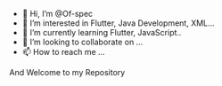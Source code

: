 - 👋 Hi, I’m @Of-spec
- 👀 I’m interested in Flutter, Java Development, XML...
- 🌱 I’m currently learning Flutter, JavaScript..
- 💞️ I’m looking to collaborate on ...
- 📫 How to reach me ...

And Welcome to my Repository
